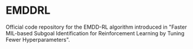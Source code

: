 # EMDDRL
Official code repository for the EMDD-RL algorithm introduced in "Faster MIL-based Subgoal Identification for Reinforcement Learning by Tuning Fewer Hyperparameters".
